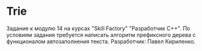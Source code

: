 # Trie
Задание к модулю 14 на курсах "Skill Factory" "Разработчик С++". По условиям задания требуется написать алгоритм префиксного дерева с функционалом автозаполнения текста. Разработчик: Павел Кириленко.
